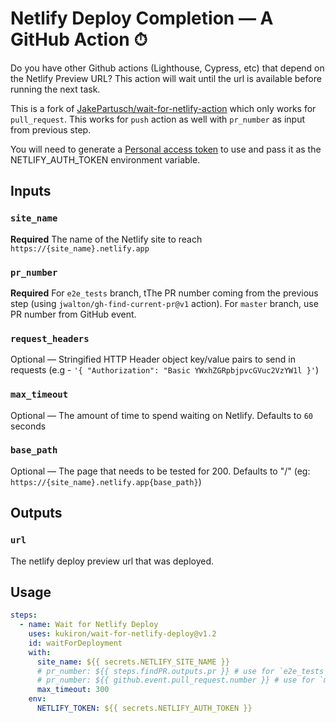# Netlify Deploy Completion — A GitHub Action ⏱

Do you have other Github actions (Lighthouse, Cypress, etc) that depend on the Netlify Preview URL? This action will wait until the url is available before running the next task.

This is a fork of [JakePartusch/wait-for-netlify-action](https://github.com/JakePartusch/wait-for-netlify-action) which only works for `pull_request`. This works for `push` action as well with `pr_number` as input from previous step.

You will need to generate a [Personal access token](https://app.netlify.com/user/applications/personal) to use and pass it as the NETLIFY_AUTH_TOKEN environment variable.

## Inputs

### `site_name`

**Required** The name of the Netlify site to reach `https://{site_name}.netlify.app`

### `pr_number`

**Required** For `e2e_tests` branch, tThe PR number coming from the previous step (using `jwalton/gh-find-current-pr@v1` action).
For `master` branch, use PR number from GitHub event.

### `request_headers`

Optional — Stringified HTTP Header object key/value pairs to send in requests (e.g - `'{ "Authorization": "Basic YWxhZGRpbjpvcGVuc2VzYW1l }'`)

### `max_timeout`

Optional — The amount of time to spend waiting on Netlify. Defaults to `60` seconds

### `base_path`

Optional — The page that needs to be tested for 200. Defaults to "/" (eg: `https://{site_name}.netlify.app{base_path}`)

## Outputs

### `url`

The netlify deploy preview url that was deployed.

## Usage

```yaml
steps:
  - name: Wait for Netlify Deploy
    uses: kukiron/wait-for-netlify-deploy@v1.2
    id: waitForDeployment
    with:
      site_name: ${{ secrets.NETLIFY_SITE_NAME }}
      # pr_number: ${{ steps.findPR.outputs.pr }} # use for `e2e_tests` branch
      # pr_number: ${{ github.event.pull_request.number }} # use for `master` branch
      max_timeout: 300
    env:
      NETLIFY_TOKEN: ${{ secrets.NETLIFY_AUTH_TOKEN }}
```
